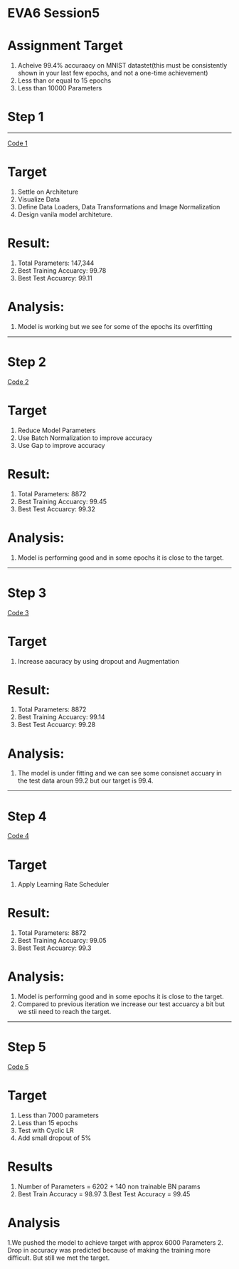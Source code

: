 # **EVA6 Session5**

# Assignment Target 

1. Acheive 99.4%  accuraacy on MNIST datastet(this must be consistently shown in your last few epochs, and not a one-time achievement)
2. Less than or equal to 15 epochs
3. Less than 10000 Parameters


# **Step 1**
______________

[Code 1](https://github.com/dine1717/EVA6/blob/Session5/Step_1.ipynb)


# Target

 1. Settle on Architeture
 2. Visualize Data
 3. Define Data Loaders, Data Transformations and Image Normalization
 4. Design vanila model architeture.
 
# Result:
 
 1. Total Parameters: 147,344
 2. Best Training Accuarcy: 99.78
 3. Best Test Accuarcy: 99.11
 
# Analysis:
 1. Model is working but we see for some of the epochs its overfitting 

___________

# **Step 2**


 
 [Code 2](https://github.com/dine1717/EVA6/blob/Session5/Step_2.ipynb)
 
 # Target

 1. Reduce Model Parameters
 2. Use Batch Normalization to improve accuracy
 3. Use Gap to improve accuracy
 
# Result:
 
 1. Total Parameters: 8872
 2. Best Training Accuarcy: 99.45
 3. Best Test Accuarcy: 99.32
 
# Analysis:
 1. Model is performing good and in some epochs it is close to the target.

___________

# **Step 3**



 
 [Code 3](https://github.com/dine1717/EVA6/blob/Session5/Step_3.ipynb)
 
# Target
1. Increase aacuracy  by using dropout and Augmentation
 
# Result:
 
 1. Total Parameters: 8872
 2. Best Training Accuarcy: 99.14
 3. Best Test Accuarcy: 99.28
 
# Analysis:
 1. The model is under fitting and we can see some consisnet accuary in the test data  aroun 99.2 but our target is 99.4.
 

___________

# **Step 4**



 
 [Code 4](https://github.com/dine1717/EVA6/blob/Session5/Step_4.ipynb)
 
# Target
1. Apply Learning Rate Scheduler

 
# Result:
 
 1. Total Parameters: 8872
 2. Best Training Accuarcy: 99.05
 3. Best Test Accuarcy: 99.3
 
# Analysis:
 1. Model is performing good and in some epochs it is close to the target.
 2. Compared to previous iteration we increase our test accuarcy a bit but we stii need to reach the target.
 
 


___________

# **Step 5**



 
 [Code 5](https://github.com/dine1717/EVA6/blob/Session5/Step_5.ipynb)
 
# Target

1. Less than 7000 parameters
2. Less than 15 epochs
3. Test with Cyclic LR
4. Add small dropout of 5%

# Results

1. Number of Parameters = 6202 + 140 non trainable BN params
2. Best Train Accuracy = 98.97
3.Best Test Accuracy = 99.45

# Analysis

1.We pushed the model to achieve target with approx 6000 Parameters
2. Drop in accuracy was predicted because of making the training more difficult. But still we met the target.


